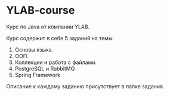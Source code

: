 # YLAB-course
Курс по Java от компании YLAB.

Курс содержит в себе 5 заданий на темы:

1. Основы языка.
2. ООП.
3. Коллекции и работа с файлами.
4. PostgreSQL и RabbitMQ
5. Spring Framework

Описание к каждому заданию присутствует в папке задания.
